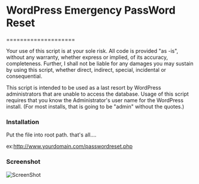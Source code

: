 # WordPress Emergency PassWord Reset
====================

Your use of this script is at your sole risk. All code is provided "as -is", without any warranty, whether express or implied, of its accuracy, completeness. Further, I shall not be liable for any damages you may sustain by using this script, whether direct, indirect, special, incidental or consequential.

This script is intended to be used as a last resort by WordPress administrators that are unable to access the database. Usage of this script requires that you know the Administrator's user name for the WordPress install. (For most installs, that is going to be "admin" without the quotes.)

### Installation

Put the file into root path. that's all....

ex:http://www.yourdomain.com/passwordreset.php

### Screenshot

![ScreenShot](http://imgur.com/ol2DDwu.jpg)

